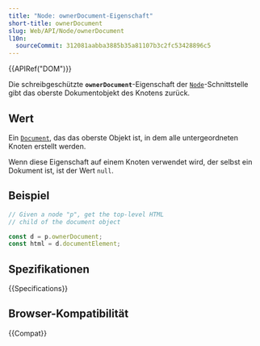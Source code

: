 ```yaml
---
title: "Node: ownerDocument-Eigenschaft"
short-title: ownerDocument
slug: Web/API/Node/ownerDocument
l10n:
  sourceCommit: 312081aabba3885b35a81107b3c2fc53428896c5
---
```


{{APIRef("DOM")}}

Die schreibgeschützte **`ownerDocument`**-Eigenschaft der [`Node`](/de/docs/Web/API/Node)-Schnittstelle
gibt das oberste Dokumentobjekt des Knotens zurück.

## Wert

Ein [`Document`](/de/docs/Web/API/Document), das das oberste Objekt ist, in dem alle
untergeordneten Knoten erstellt werden.

Wenn diese Eigenschaft auf einem Knoten verwendet wird, der selbst ein Dokument ist, ist der Wert `null`.

## Beispiel

```js
// Given a node "p", get the top-level HTML
// child of the document object

const d = p.ownerDocument;
const html = d.documentElement;
```

## Spezifikationen

{{Specifications}}

## Browser-Kompatibilität

{{Compat}}
